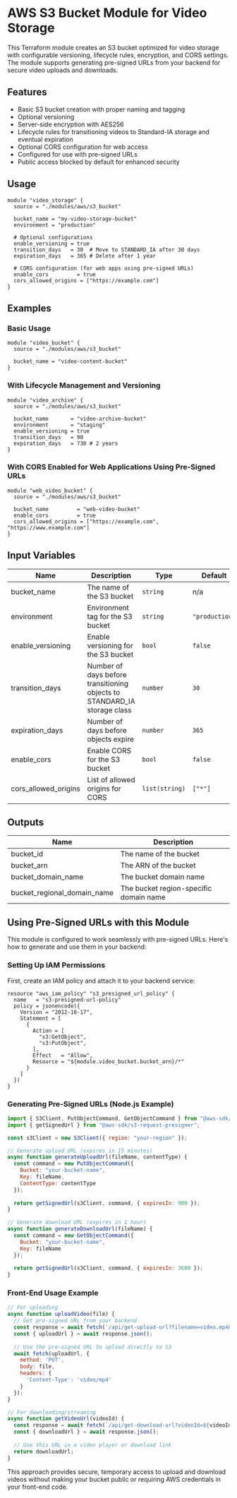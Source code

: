 # AWS S3 Bucket Module for Video Storage

This Terraform module creates an S3 bucket optimized for video storage with configurable versioning, lifecycle rules, encryption, and CORS settings. The module supports generating pre-signed URLs from your backend for secure video uploads and downloads.

## Features

- Basic S3 bucket creation with proper naming and tagging
- Optional versioning
- Server-side encryption with AES256
- Lifecycle rules for transitioning videos to Standard-IA storage and eventual expiration
- Optional CORS configuration for web access
- Configured for use with pre-signed URLs
- Public access blocked by default for enhanced security

## Usage

```hcl
module "video_storage" {
  source = "./modules/aws/s3_bucket"

  bucket_name = "my-video-storage-bucket"
  environment = "production"
  
  # Optional configurations
  enable_versioning = true
  transition_days   = 30  # Move to STANDARD_IA after 30 days
  expiration_days   = 365 # Delete after 1 year
  
  # CORS configuration (for web apps using pre-signed URLs)
  enable_cors         = true
  cors_allowed_origins = ["https://example.com"]
}
```

## Examples

### Basic Usage

```hcl
module "video_bucket" {
  source = "./modules/aws/s3_bucket"
  
  bucket_name = "video-content-bucket"
}
```

### With Lifecycle Management and Versioning

```hcl
module "video_archive" {
  source = "./modules/aws/s3_bucket"
  
  bucket_name       = "video-archive-bucket"
  environment       = "staging"
  enable_versioning = true
  transition_days   = 90
  expiration_days   = 730 # 2 years
}
```

### With CORS Enabled for Web Applications Using Pre-Signed URLs

```hcl
module "web_video_bucket" {
  source = "./modules/aws/s3_bucket"
  
  bucket_name         = "web-video-bucket"
  enable_cors         = true
  cors_allowed_origins = ["https://example.com", "https://www.example.com"]
}
```

## Input Variables

| Name | Description | Type | Default | Required |
|------|-------------|------|---------|:--------:|
| bucket_name | The name of the S3 bucket | `string` | n/a | yes |
| environment | Environment tag for the S3 bucket | `string` | `"production"` | no |
| enable_versioning | Enable versioning for the S3 bucket | `bool` | `false` | no |
| transition_days | Number of days before transitioning objects to STANDARD_IA storage class | `number` | `30` | no |
| expiration_days | Number of days before objects expire | `number` | `365` | no |
| enable_cors | Enable CORS for the S3 bucket | `bool` | `false` | no |
| cors_allowed_origins | List of allowed origins for CORS | `list(string)` | `["*"]` | no |

## Outputs

| Name | Description |
|------|-------------|
| bucket_id | The name of the bucket |
| bucket_arn | The ARN of the bucket |
| bucket_domain_name | The bucket domain name |
| bucket_regional_domain_name | The bucket region-specific domain name |

## Using Pre-Signed URLs with this Module

This module is configured to work seamlessly with pre-signed URLs. Here's how to generate and use them in your backend:

### Setting Up IAM Permissions

First, create an IAM policy and attach it to your backend service:

```hcl
resource "aws_iam_policy" "s3_presigned_url_policy" {
  name   = "s3-presigned-url-policy"
  policy = jsonencode({
    Version = "2012-10-17",
    Statement = [
      {
        Action = [
          "s3:GetObject",
          "s3:PutObject",
        ],
        Effect   = "Allow",
        Resource = "${module.video_bucket.bucket_arn}/*"
      }
    ]
  })
}
```

### Generating Pre-Signed URLs (Node.js Example)

```javascript
import { S3Client, PutObjectCommand, GetObjectCommand } from "@aws-sdk/client-s3";
import { getSignedUrl } from "@aws-sdk/s3-request-presigner";

const s3Client = new S3Client({ region: "your-region" });

// Generate upload URL (expires in 15 minutes)
async function generateUploadUrl(fileName, contentType) {
  const command = new PutObjectCommand({
    Bucket: "your-bucket-name",
    Key: fileName,
    ContentType: contentType
  });
  
  return getSignedUrl(s3Client, command, { expiresIn: 900 });
}

// Generate download URL (expires in 1 hour)
async function generateDownloadUrl(fileName) {
  const command = new GetObjectCommand({
    Bucket: "your-bucket-name",
    Key: fileName
  });
  
  return getSignedUrl(s3Client, command, { expiresIn: 3600 });
}
```

### Front-End Usage Example

```javascript
// For uploading
async function uploadVideo(file) {
  // Get pre-signed URL from your backend
  const response = await fetch('/api/get-upload-url?filename=video.mp4&contentType=video/mp4');
  const { uploadUrl } = await response.json();
  
  // Use the pre-signed URL to upload directly to S3
  await fetch(uploadUrl, {
    method: 'PUT',
    body: file,
    headers: {
      'Content-Type': 'video/mp4'
    }
  });
}

// For downloading/streaming
async function getVideoUrl(videoId) {
  const response = await fetch(`/api/get-download-url?videoId=${videoId}`);
  const { downloadUrl } = await response.json();
  
  // Use this URL in a video player or download link
  return downloadUrl;
}
```

This approach provides secure, temporary access to upload and download videos without making your bucket public or requiring AWS credentials in your front-end code. 